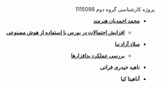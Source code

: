 <div dir="rtl">
    
پروژه کارشناسی گروه دوم 1115098
    
*  __[محمد احمدیان هنرمند](https://github.com/m-ahmadian-h)__
   * __[افزایش احتمالات در بورس با استفاده از هوش مصنوعی](https://github.com/m-ahmadian-h/PNU_3991_AR)__
   
*  __[میلاد آزاد نیا](https://github.com/miladazad)__
   * __[بررسی عملکرد بدافزارها](https://github.com/miladazad/PNU_3991_AR)__
   
*  __ناهید حیدری فراتی__

*  __آناهیتا کیا__


</div>
